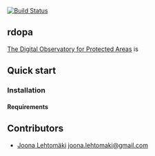[![Build Status](https://travis-ci.org/jlehtoma/rdopa.svg?branch=master)](https://travis-ci.org/jlehtoma/respecies)

## rdopa

[The Digital Observatory for Protected Areas](http://dopa.jrc.ec.europa.eu/) 
is 

## Quick start

### Installation

#### Requirements

## Contributors

+ [Joona Lehtomäki](https://github.com/jlehtoma) <joona.lehtomaki@gmail.com>
